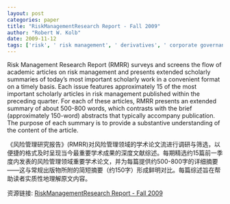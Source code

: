 ```yaml
---
layout: post
categories: paper
title: "RiskManagementResearch Report - Fall 2009"
author: "Robert W. Kolb"
date: 2009-11-12
tags: ['risk', ' risk management', ' derivatives', ' corporate governance', ' financial derivatives', ' value-at-risk', ' VaR', ' ethics', ' volatility', ' variance', ' standard deviation', ' systemic', ' systematic']
---
```


Risk Management Research Report (RMRR) surveys and screens the flow of academic articles on risk management and presents extended scholarly summaries of today’s most important scholarly work in a convenient format on a timely basis. Each issue features approximately 15 of the most important scholarly articles in risk management published within the preceding quarter. For each of these articles, RMRR presents an extended summary of about 500-800 words, which contrasts with the brief (approximately 150-word) abstracts that typically accompany publication. The purpose of each summary is to provide a substantive understanding of the content of the article.

《风险管理研究报告》(RMRR)对风险管理领域的学术论文流进行调研与筛选，以便捷的格式及时呈现当今最重要学术成果的深度文献综述。每期精选约15篇前一季度内发表的风险管理领域重要学术论文，并为每篇提供约500-800字的详细摘要——这与常规出版物所附的简短摘要（约150字）形成鲜明对比。每篇综述旨在帮助读者实质性地理解原文内容。

资源链接: [RiskManagementResearch Report - Fall 2009](https://papers.ssrn.com/sol3/papers.cfm?abstract_id=1504425)
